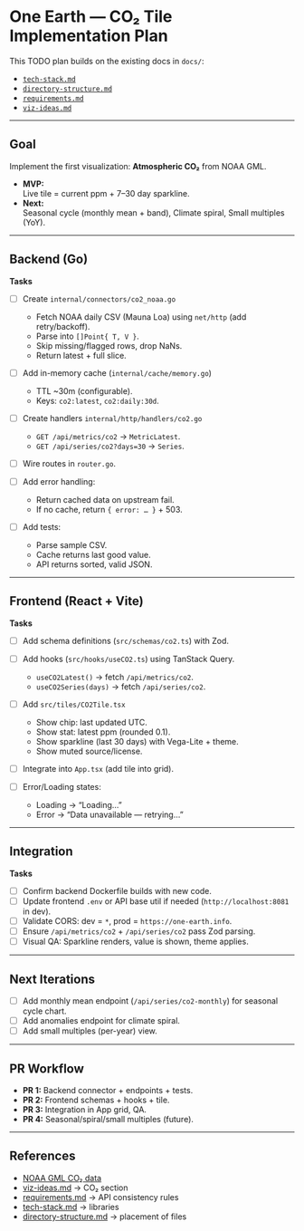 # One Earth — CO₂ Tile Implementation Plan

This TODO plan builds on the existing docs in `docs/`:

- [`tech-stack.md`](./tech-stack.md)
- [`directory-structure.md`](./directory-structure.md)
- [`requirements.md`](./requirements.md)
- [`viz-ideas.md`](./viz-ideas.md)

---

## Goal

Implement the first visualization: **Atmospheric CO₂** from NOAA GML.

- **MVP:**  
  Live tile = current ppm + 7–30 day sparkline.
- **Next:**  
  Seasonal cycle (monthly mean + band), Climate spiral, Small multiples (YoY).

---

## Backend (Go)

**Tasks**

- [ ] Create `internal/connectors/co2_noaa.go`

  - Fetch NOAA daily CSV (Mauna Loa) using `net/http` (add retry/backoff).
  - Parse into `[]Point{ T, V }`.
  - Skip missing/flagged rows, drop NaNs.
  - Return latest + full slice.

- [ ] Add in-memory cache (`internal/cache/memory.go`)

  - TTL ~30m (configurable).
  - Keys: `co2:latest`, `co2:daily:30d`.

- [ ] Create handlers `internal/http/handlers/co2.go`

  - `GET /api/metrics/co2` → `MetricLatest`.
  - `GET /api/series/co2?days=30` → `Series`.

- [ ] Wire routes in `router.go`.

- [ ] Add error handling:

  - Return cached data on upstream fail.
  - If no cache, return `{ error: … }` + 503.

- [ ] Add tests:
  - Parse sample CSV.
  - Cache returns last good value.
  - API returns sorted, valid JSON.

---

## Frontend (React + Vite)

**Tasks**

- [ ] Add schema definitions (`src/schemas/co2.ts`) with Zod.
- [ ] Add hooks (`src/hooks/useCO2.ts`) using TanStack Query.

  - `useCO2Latest()` → fetch `/api/metrics/co2`.
  - `useCO2Series(days)` → fetch `/api/series/co2`.

- [ ] Add `src/tiles/CO2Tile.tsx`

  - Show chip: last updated UTC.
  - Show stat: latest ppm (rounded 0.1).
  - Show sparkline (last 30 days) with Vega-Lite + theme.
  - Show muted source/license.

- [ ] Integrate into `App.tsx` (add tile into grid).

- [ ] Error/Loading states:
  - Loading → “Loading…”
  - Error → “Data unavailable — retrying…”

---

## Integration

**Tasks**

- [ ] Confirm backend Dockerfile builds with new code.
- [ ] Update frontend `.env` or API base util if needed (`http://localhost:8081` in dev).
- [ ] Validate CORS: dev = `*`, prod = `https://one-earth.info`.
- [ ] Ensure `/api/metrics/co2` + `/api/series/co2` pass Zod parsing.
- [ ] Visual QA: Sparkline renders, value is shown, theme applies.

---

## Next Iterations

- [ ] Add monthly mean endpoint (`/api/series/co2-monthly`) for seasonal cycle chart.
- [ ] Add anomalies endpoint for climate spiral.
- [ ] Add small multiples (per-year) view.

---

## PR Workflow

- **PR 1:** Backend connector + endpoints + tests.
- **PR 2:** Frontend schemas + hooks + tile.
- **PR 3:** Integration in App grid, QA.
- **PR 4:** Seasonal/spiral/small multiples (future).

---

## References

- [NOAA GML CO₂ data](https://gml.noaa.gov/ccgg/trends/data.html)
- [viz-ideas.md](./viz-ideas.md) → CO₂ section
- [requirements.md](./requirements.md) → API consistency rules
- [tech-stack.md](./tech-stack.md) → libraries
- [directory-structure.md](./directory-structure.md) → placement of files
